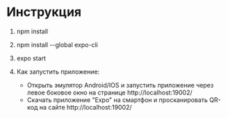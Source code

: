 # Инструкция

1. npm install
2. npm install --global expo-cli
3. expo start
4. Как запустить приложение:

   - Открыть эмулятор Android/IOS и запустить приложение через левое боковое
     окно на странице http://localhost:19002/
   - Скачать приложение "Expo" на смартфон и просканировать QR-код на сайте
     http://localhost:19002/

